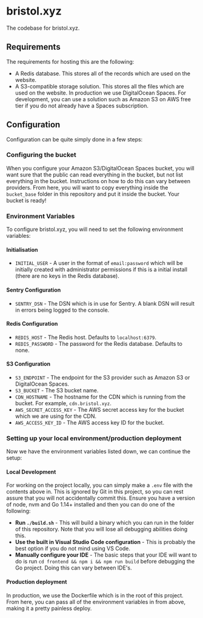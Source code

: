 # bristol.xyz
The codebase for bristol.xyz.

## Requirements
The requirements for hosting this are the following:
- A Redis database. This stores all of the records which are used on the website.
- A S3-compatible storage solution. This stores all the files which are used on the website. In production we use DigitalOcean Spaces. For development, you can use a solution such as Amazon S3 on AWS free tier if you do not already have a Spaces subscription.

## Configuration

Configuration can be quite simply done in a few steps:

### Configuring the bucket
When you configure your Amazon S3/DigitalOcean Spaces bucket, you will want sure that the public can read everything in the bucket, but not list everything in the bucket. Instructions on how to do this can vary between providers. From here, you will want to copy everything inside the `bucket_base` folder in this repository and put it inside the bucket. Your bucket is ready!

### Environment Variables
To configure bristol.xyz, you will need to set the following environment variables:

#### Initialisation
- `INITIAL_USER` - A user in the format of `email:password` which will be initially created with administrator permissions if this is a initial install (there are no keys in the Redis database).

#### Sentry Configuration
- `SENTRY_DSN` - The DSN which is in use for Sentry. A blank DSN will result in errors being logged to the console.

#### Redis Configuration
- `REDIS_HOST` - The Redis host. Defaults to `localhost:6379`.
- `REDIS_PASSWORD` - The password for the Redis database. Defaults to none.

#### S3 Configuration
- `S3_ENDPOINT` - The endpoint for the S3 provider such as Amazon S3 or DigitalOcean Spaces.
- `S3_BUCKET` - The S3 bucket name.
- `CDN_HOSTNAME` - The hostname for the CDN which is running from the bucket. For example, `cdn.bristol.xyz`.
- `AWS_SECRET_ACCESS_KEY` - The AWS secret access key for the bucket which we are using for the CDN.
- `AWS_ACCESS_KEY_ID` - The AWS access key ID for the bucket.

### Setting up your local environment/production deployment
Now we have the environment variables listed down, we can continue the setup:

#### Local Development
For working on the project locally, you can simply make a `.env` file with the contents above in. This is ignored by Git in this project, so you can rest assure that you will not accidentally commit this. Ensure you have a version of node, nvm and Go 1.14+ installed and then you can do one of the following:
- **Run `./build.sh`** - This will build a binary which you can run in the folder of this repository. Note that you will lose all debugging abilities doing this.
- **Use the built in Visual Studio Code configuration** - This is probably the best option if you do not mind using VS Code.
- **Manually configure your IDE** - The basic steps that your IDE will want to do is run `cd frontend && npm i && npm run build` before debugging the Go project. Doing this can vary between IDE's.

#### Production deployment
In production, we use the Dockerfile which is in the root of this project. From here, you can pass all of the environment variables in from above, making it a pretty painless deploy.
